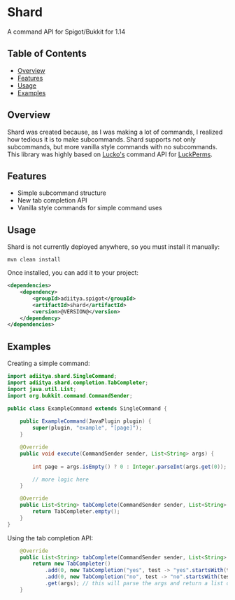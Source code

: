 # Shard
A command API for Spigot/Bukkit for 1.14

## Table of Contents
* [Overview](#overview)
* [Features](#features)
* [Usage](#usage)
* [Examples](#examples)

## Overview
Shard was created because, as I was making a lot of commands, 
I realized how tedious it is to make subcommands. Shard 
supports not only subcommands, but more vanilla style commands 
with no subcommands. This library was highly based on [Lucko's](https://github.com/lucko) 
command API for [LuckPerms](https://github.com/lucko/LuckPerms).

## Features
* Simple subcommand structure
* New tab completion API
* Vanilla style commands for simple command uses

## Usage
Shard is not currently deployed anywhere, so you must install it manually:
```
mvn clean install
```
Once installed, you can add it to your project:
```xml
<dependencies>
    <dependency>
        <groupId>adiitya.spigot</groupId>
        <artifactId>shard</artifactId>
        <version>@VERSION@</version>
    </dependency>
</dependencies>
```

## Examples
Creating a simple command:
```java
import adiitya.shard.SingleCommand;
import adiitya.shard.completion.TabCompleter;
import java.util.List;
import org.bukkit.command.CommandSender;

public class ExampleCommand extends SingleCommand {
    
    public ExampleCommand(JavaPlugin plugin) {
        super(plugin, "example", "[page]");
    }

    @Override
    public void execute(CommandSender sender, List<String> args) {
        
        int page = args.isEmpty() ? 0 : Integer.parseInt(args.get(0));

        // more logic here
    }

    @Override
    public List<String> tabComplete(CommandSender sender, List<String> args) {
        return TabCompleter.empty();
    }   
}
```

Using the tab completion API:
```java
    @Override
    public List<String> tabComplete(CommandSender sender, List<String> args) {
        return new TabCompleter()
            .add(0, new TabCompletion("yes", test -> "yes".startsWith(test)))
            .add(0, new TabCompletion("no", test -> "no".startsWith(test)))
            .get(args); // this will parse the args and return a list of valid completions
    }
```
